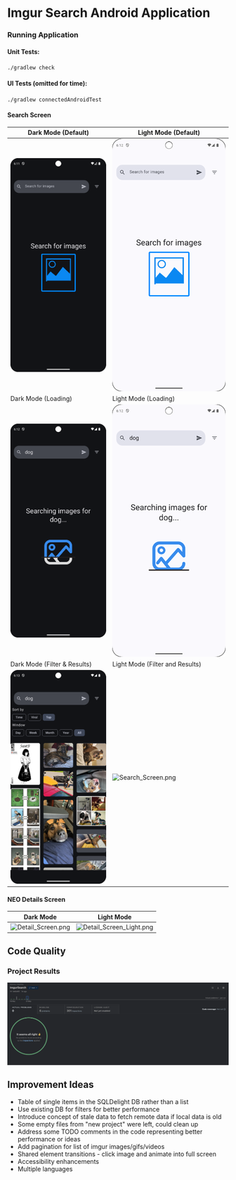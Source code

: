 # Imgur Search Android Application

### Running Application

#### Unit Tests:

`./gradlew check`

#### UI Tests (omitted for time):

`./gradlew connectedAndroidTest`

#### Search Screen

| Dark Mode (Default)                         | Light Mode (Default)                            |
|---------------------------------------------|-------------------------------------------------|
| ![Search_Screen.png](docs/Idle_Dark.png)    | ![Search_Screen_Light.png](docs/Idle_Light.png) |
| Dark Mode (Loading)                         | Light Mode (Loading)                            |
| ![Search_Screen.png](docs/Loading_Dark.png) | ![Search_Screen.png](docs/Loading_Light.png)    |
| Dark Mode (Filter & Results)                | Light Mode (Filter and Results)                 |
| ![Search_Screen.png](docs/Filter_Dark.png)  | ![Search_Screen.png](docs/Filter_Light.png)     |

#### NEO Details Screen

| Dark Mode                                  | Light Mode                                        |
|--------------------------------------------|---------------------------------------------------|
| ![Detail_Screen.png](docs/Detail_Dark.png) | ![Detail_Screen_Light.png](docs/Detail_Light.png) |

## Code Quality

### Project Results

![Qodana_Project_Results.png](docs/qodana.png)

## Improvement Ideas

- Table of single items in the SQLDelight DB rather than a list
- Use existing DB for filters for better performance
- Introduce concept of stale data to fetch remote data if local data is old
- Some empty files from "new project" were left, could clean up
- Address some TODO comments in the code representing better performance or ideas
- Add pagination for list of imgur images/gifs/videos
- Shared element transitions - click image and animate into full screen
- Accessibility enhancements
- Multiple languages
